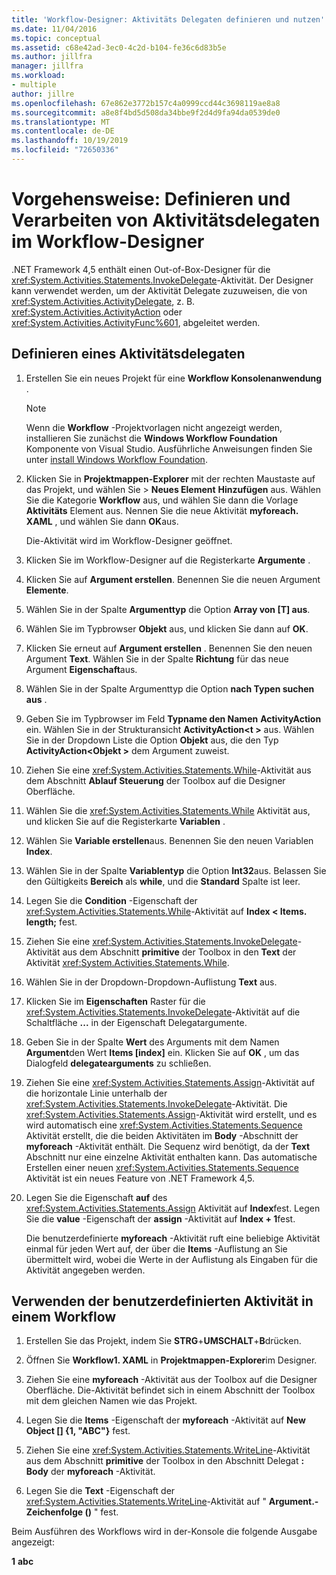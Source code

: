 ```yaml
---
title: 'Workflow-Designer: Aktivitäts Delegaten definieren und nutzen'
ms.date: 11/04/2016
ms.topic: conceptual
ms.assetid: c68e42ad-3ec0-4c2d-b104-fe36c6d83b5e
ms.author: jillfra
manager: jillfra
ms.workload:
- multiple
author: jillre
ms.openlocfilehash: 67e862e3772b157c4a0999ccd44c3698119ae8a8
ms.sourcegitcommit: a8e8f4bd5d508da34bbe9f2d4d9fa94da0539de0
ms.translationtype: MT
ms.contentlocale: de-DE
ms.lasthandoff: 10/19/2019
ms.locfileid: "72650336"
---
```

# <a name="how-to-define-and-consume-activity-delegates-in-the-workflow-designer"></a>Vorgehensweise: Definieren und Verarbeiten von Aktivitätsdelegaten im Workflow-Designer

.NET Framework 4,5 enthält einen Out-of-Box-Designer für die <xref:System.Activities.Statements.InvokeDelegate>-Aktivität. Der Designer kann verwendet werden, um der Aktivität Delegate zuzuweisen, die von <xref:System.Activities.ActivityDelegate>, z. B. <xref:System.Activities.ActivityAction> oder <xref:System.Activities.ActivityFunc%601>, abgeleitet werden.

## <a name="define-an-activity-delegate"></a>Definieren eines Aktivitätsdelegaten

1. Erstellen Sie ein neues Projekt für eine **Workflow Konsolenanwendung** .

   > [!NOTE]
   > Wenn die **Workflow** -Projektvorlagen nicht angezeigt werden, installieren Sie zunächst die **Windows Workflow Foundation** Komponente von Visual Studio. Ausführliche Anweisungen finden Sie unter [install Windows Workflow Foundation](developing-applications-with-the-workflow-designer.md#install-windows-workflow-foundation).

3. Klicken Sie in **Projektmappen-Explorer** mit der rechten Maustaste auf das Projekt, und wählen Sie > **Neues Element** **Hinzufügen** aus. Wählen Sie die Kategorie **Workflow** aus, und wählen Sie dann die Vorlage **Aktivitäts** Element aus. Nennen Sie die neue Aktivität **myforeach. XAML** , und wählen Sie dann **OK**aus.

   Die-Aktivität wird im Workflow-Designer geöffnet.

4. Klicken Sie im Workflow-Designer auf die Registerkarte **Argumente** .

5. Klicken Sie auf **Argument erstellen**. Benennen Sie die neuen Argument **Elemente**.

6. Wählen Sie in der Spalte **Argumenttyp** die Option **Array von [T] aus**.

7. Wählen Sie im Typbrowser **Objekt** aus, und klicken Sie dann auf **OK**.

8. Klicken Sie erneut auf **Argument erstellen** . Benennen Sie den neuen Argument **Text**. Wählen Sie in der Spalte **Richtung** für das neue Argument **Eigenschaft**aus.

9. Wählen Sie in der Spalte Argumenttyp die Option **nach Typen suchen aus** .

10. Geben Sie im Typbrowser im Feld **Typname den Namen** **ActivityAction** ein. Wählen Sie in der Strukturansicht **ActivityAction\<t >** aus. Wählen Sie in der Dropdown Liste die Option **Objekt** aus, die den Typ **ActivityAction\<Objekt >** dem Argument zuweist.

11. Ziehen Sie eine <xref:System.Activities.Statements.While>-Aktivität aus dem Abschnitt **Ablauf Steuerung** der Toolbox auf die Designer Oberfläche.

12. Wählen Sie die <xref:System.Activities.Statements.While> Aktivität aus, und klicken Sie auf die Registerkarte **Variablen** .

13. Wählen Sie **Variable erstellen**aus. Benennen Sie den neuen Variablen **Index**.

14. Wählen Sie in der Spalte **Variablentyp** die Option **Int32**aus. Belassen Sie den Gültigkeits **Bereich** als **while**, und die **Standard** Spalte ist leer.

15. Legen Sie die **Condition** -Eigenschaft der <xref:System.Activities.Statements.While>-Aktivität auf **Index < Items. length;** fest.

16. Ziehen Sie eine <xref:System.Activities.Statements.InvokeDelegate>-Aktivität aus dem Abschnitt **primitive** der Toolbox in den **Text** der Aktivität <xref:System.Activities.Statements.While>.

17. Wählen Sie in der Dropdown-Dropdown-Auflistung **Text** aus.

18. Klicken Sie im **Eigenschaften** Raster für die <xref:System.Activities.Statements.InvokeDelegate>-Aktivität auf die Schaltfläche **...** in der Eigenschaft Delegatargumente.

19. Geben Sie in der Spalte **Wert** des Arguments mit dem Namen **Argument**den Wert **Items [index]** ein. Klicken Sie auf **OK** , um das Dialogfeld **delegatearguments** zu schließen.

20. Ziehen Sie eine <xref:System.Activities.Statements.Assign>-Aktivität auf die horizontale Linie unterhalb der <xref:System.Activities.Statements.InvokeDelegate>-Aktivität. Die <xref:System.Activities.Statements.Assign>-Aktivität wird erstellt, und es wird automatisch eine <xref:System.Activities.Statements.Sequence> Aktivität erstellt, die die beiden Aktivitäten im **Body** -Abschnitt der **myforeach** -Aktivität enthält. Die Sequenz wird benötigt, da der **Text** Abschnitt nur eine einzelne Aktivität enthalten kann. Das automatische Erstellen einer neuen <xref:System.Activities.Statements.Sequence> Aktivität ist ein neues Feature von .NET Framework 4,5.

21. Legen Sie die Eigenschaft **auf** des <xref:System.Activities.Statements.Assign> Aktivität auf **Index**fest. Legen Sie die **value** -Eigenschaft der **assign** -Aktivität auf **Index + 1**fest.

    Die benutzerdefinierte **myforeach** -Aktivität ruft eine beliebige Aktivität einmal für jeden Wert auf, der über die **Items** -Auflistung an Sie übermittelt wird, wobei die Werte in der Auflistung als Eingaben für die Aktivität angegeben werden.

## <a name="use-the-custom-activity-in-a-workflow"></a>Verwenden der benutzerdefinierten Aktivität in einem Workflow

1. Erstellen Sie das Projekt, indem Sie **STRG**+**UMSCHALT**+**B**drücken.

2. Öffnen Sie **Workflow1. XAML** in **Projektmappen-Explorer**im Designer.

3. Ziehen Sie eine **myforeach** -Aktivität aus der Toolbox auf die Designer Oberfläche. Die-Aktivität befindet sich in einem Abschnitt der Toolbox mit dem gleichen Namen wie das Projekt.

4. Legen Sie die **Items** -Eigenschaft der **myforeach** -Aktivität auf **New Object [] {1, "ABC"}** fest.

5. Ziehen Sie eine <xref:System.Activities.Statements.WriteLine>-Aktivität aus dem Abschnitt **primitive** der Toolbox in den Abschnitt Delegat **: Body** der **myforeach** -Aktivität.

6. Legen Sie die **Text** -Eigenschaft der <xref:System.Activities.Statements.WriteLine>-Aktivität auf " **Argument.-Zeichenfolge ()** " fest.

Beim Ausführen des Workflows wird in der-Konsole die folgende Ausgabe angezeigt:

**1**
**abc**